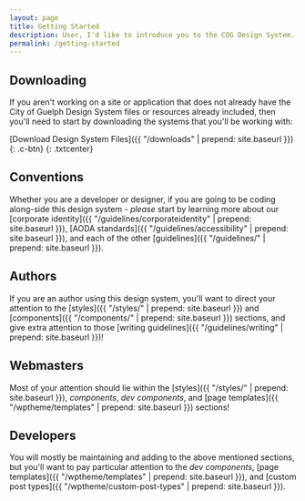 ```yaml
---
layout: page
title: Getting Started
description: User, I'd like to introduce you to the COG Design System. COG Design System, I'd like to introduce you to user.
permalink: /getting-started
---
```


## Downloading
If you aren't working on a site or application that does not already have the City of Guelph Design System files or resources already included, then you'll need to start by downloading the systems that you'll be working with:

[Download Design System Files]({{ "/downloads" | prepend: site.baseurl }}){: .c-btn}
{: .txtcenter}



## Conventions
Whether you are a developer or designer, if you are going to be coding along-side this design system - *please* start by learning more about our [corporate identity]({{ "/guidelines/corporateidentity" | prepend: site.baseurl }}), [AODA standards]({{ "/guidelines/accessibility" | prepend: site.baseurl }}), and each of the other [guidelines]({{ "/guidelines/" | prepend: site.baseurl }}).



## Authors
If you are an author using this design system, you'll want to direct your attention to the [styles]({{ "/styles/" | prepend: site.baseurl }}) and [components]({{ "/components/" | prepend: site.baseurl }}) sections, and give extra attention to those [writing guidelines]({{ "/guidelines/writing" | prepend: site.baseurl }})!


## Webmasters
Most of your attention should lie within the [styles]({{ "/styles/" | prepend: site.baseurl }}), *components*, *dev components*, and [page templates]({{ "/wptheme/templates" | prepend: site.baseurl }}) sections!

## Developers
You will mostly be maintaining and adding to the above mentioned sections, but you'll want to pay particular attention to the *dev components*, [page templates]({{ "/wptheme/templates" | prepend: site.baseurl }}), and [custom post types]({{ "/wptheme/custom-post-types" | prepend: site.baseurl }}).
